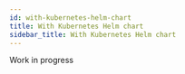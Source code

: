 ```yaml
---
id: with-kubernetes-helm-chart
title: With Kubernetes Helm chart
sidebar_title: With Kubernetes Helm chart
---
```


Work in progress